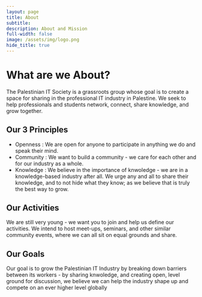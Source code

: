 ```yaml
---
layout: page
title: About
subtitle:
description: About and Mission
full-width: false
image: /assets/img/logo.png
hide_title: true
---
```

# What are we About?
The Palestinian IT Society is a grassroots group whose goal is to create a space for sharing in the professional IT industry in Palestine. We seek to help professionals and students network, connect, share knowledge, and grow together.

## Our 3 Principles

- Openness : We are open for anyone to participate in anything we do and speak their mind.
- Community : We want to build a community - we care for each other and for our industry as a whole.
- Knowledge : We believe in the importance of knwoledge - we are in a knowledge-based industry after all. We urge any and all to share their knowledge, and to not hide what they know; as we believe that is truly the best way to grow.

## Our Activities

We are still very young - we want you to join and help us define our activities. We intend to host meet-ups, seminars, and other similar community events, where we can all sit on equal grounds and share.

## Our Goals

Our goal is to grow the Palestinian IT Industry by breaking down barriers between its workers - by sharing knwoledge, and creating open, level ground for discussion, we believe we can help the industry shape up and compete on an ever higher level globally